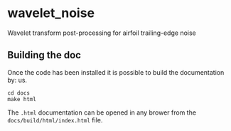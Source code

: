 # wavelet_noise
Wavelet transform post-processing for airfoil trailing-edge noise

## Building the doc
Once the code has been installed it is possible to build the documentation by: us.

```
cd docs
make html
```

The `.html` documentation can be opened in any brower from the `docs/build/html/index.html` file.

